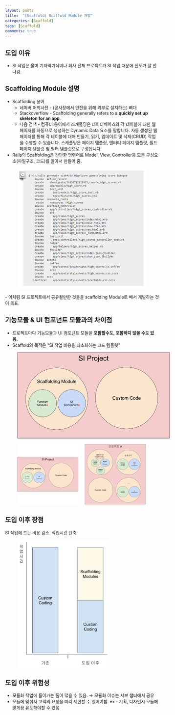 ```yaml
---
layout: posts
title:  "[Scaffold] Scaffold Module 개발"
categories: [Scaffold]
tags: [Scaffold]
comments: true
---
```


## 도입 이유

- SI 작업은 울며 겨자먹기식이나 회사 전체 프로젝트가 SI 작업 때문에 진도가 잘 안나감.

## Scaffolding Module 설명

- Scaffolding 용어
  - 네이버 어학사전 - (공사장에서 안전을 위해 외부로 설치하는) 뼈대
  - Stackoverflow - Scaffolding generally refers to a **quickly set up skeleton for an app**.
  - 다음 검색 - 컴퓨터 용어에서 스캐폴딩은 데이터베이스의 각 테이블에 대한 웹 페이지를 자동으로 생성하는 Dynamic Data 요소를 말합니다. 자동 생성된 웹 페이지를 통해 각 테이블에 대해 만들기, 읽기, 업데이트 및 삭제(CRUD) 작업을 수행할 수 있습니다. 스캐폴딩은 페이지 템플릿, 엔터티 페이지 템플릿, 필드 페이지 템플릿 및 필터 템플릿으로 구성됩니다.
- Rails의 Scaffolding은 간단한 명령어로 Model, View, Controller등 모든 구성요소(파일구조, 코드)를 알아서 만들어 줌.
<figure>
<a href="/assets/images/posts/workflow/1_1_xbp-fx7Dz7B90Ijlsw6Q.png" style="margin:auto;">
<img src="/assets/images/posts/workflow/1_1_xbp-fx7Dz7B90Ijlsw6Q.png" style="border:none;">
</a>
</figure>
- 이처럼 SI 프로젝트에서 공유될만한 것들을 scaffolding Module로 빼서 개발하는 것이 목표.

## 기능모듈 & UI 컴포넌트 모듈과의 차이점

- 프로젝트마다 기능모듈과 UI 컴포넌트 모듈을 **포함할수도, 포함하지 않을 수도 있음.**
- Scaffold의 목적은 "SI 작업 비용을 최소화하는 코드 템플릿"

<figure>
<a href="/assets/images/posts/workflow/scaffold_modules.png" style="margin:auto;">
<img src="/assets/images/posts/workflow/scaffold_modules.png" style="max-width: 500px; border:none;">
</a>
</figure>

<figure>
<a href="/assets/images/posts/workflow/scaffold_modules_all.png" style="margin:auto;">
<img src="/assets/images/posts/workflow/scaffold_modules_all.png" style="border:none;">
</a>
</figure>

## 도입 이후 장점

SI 작업에 드는 비용 감소. 작업시간 단축.

<figure>
<a href="/assets/images/posts/workflow/scaffold_modules_eff.png" style="margin:auto;">
<img src="/assets/images/posts/workflow/scaffold_modules_eff.png" style="max-width: 300px;border:none;">
</a>
</figure>

## 도입 이후 위험성

- 모듈화 작업에 들어가는 폼이 많을 수 있음. → 모듈화 이슈는 서브 챕터에서 공유
- 모듈에 맞춰서 고객의 요청을 미리 제한할 수 있어야함. ex - 기획, 디자인시 모듈에 맞게끔 유도해야할 수 있음